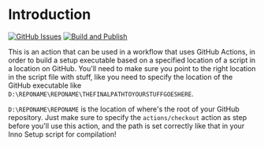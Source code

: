 # Introduction
[![GitHub Issues](https://img.shields.io/github/issues-raw/Minionguyjpro/Inno-Setup-Action.svg)](https://github.com/Minionguyjpro/Inno-Setup-Action/issues)
[![Build and Publish](https://github.com/Minionguyjpro/Inno-Setup-Action/workflows/Run%20a%20test/badge.svg)](https://github.com/Minionguyjpro/Inno-Setup-Action/actions)

This is an action that can be used in a workflow that uses GitHub Actions, in order to build a setup executable based on a specified location of a script in a location on GitHub. You'll need to make sure you point to the right location in the script file with stuff, like you need to specify the location of the GitHub executable like ``D:\REPONAME\REPONAME\THEFINALPATHTOYOURSTUFFGOESHERE``.

``D:\REPONAME\REPONAME`` is the location of where's the root of your GitHub repository. Just make sure to specify the ``actions/checkout`` action as step before you'll use this action, and the path is set correctly like that in your Inno Setup script for compilation!
